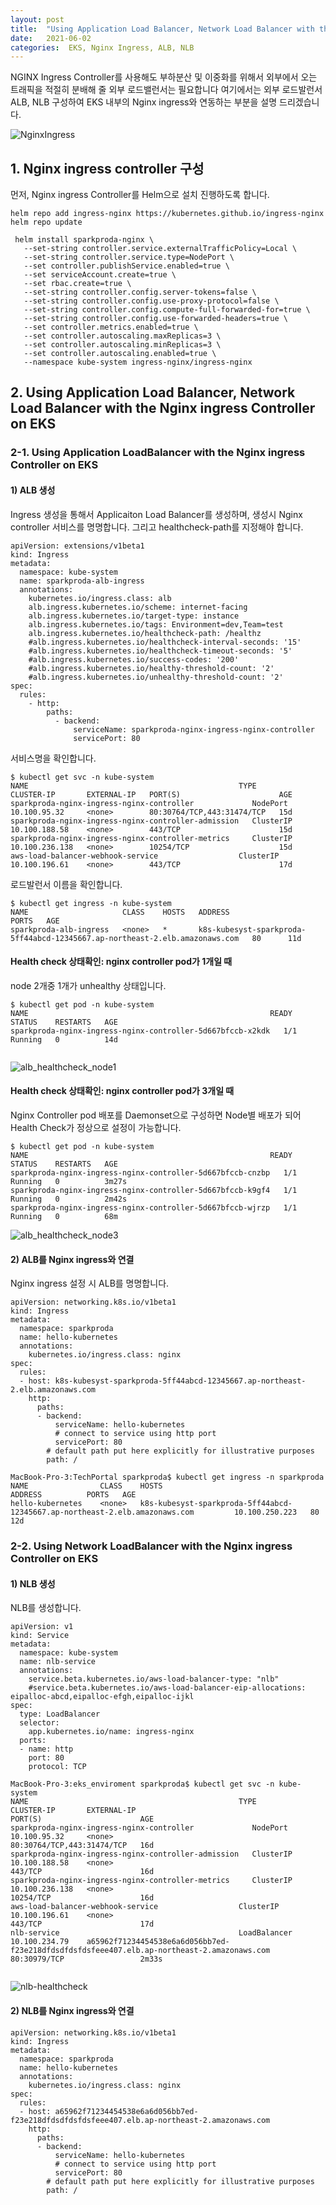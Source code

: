 ```yaml
---
layout: post
title:  "Using Application Load Balancer, Network Load Balancer with the Nginx ingress Controller on EKS"
date:   2021-06-02
categories:  EKS, Nginx Ingress, ALB, NLB
---
```


NGINX Ingress Controller를 사용해도 부하분산 및 이중화를 위해서 외부에서 오는 트래픽을 적절히 분배해 줄 외부 로드밸런서는 필요합니다
여기에서는 외부 로드발런서 ALB, NLB 구성하여 EKS 내부의 Nginx ingress와 연동하는 부분을 설명 드리겠습니다.


![NginxIngress](/assets/Using-ALB-NLB-with-NginxingressController-EKS.png)

## 1. Nginx ingress controller 구성
먼저, Nginx ingress Controller를 Helm으로 설치 진행하도록 합니다.

~~~
helm repo add ingress-nginx https://kubernetes.github.io/ingress-nginx
helm repo update
~~~

~~~
 helm install sparkproda-nginx \
   --set-string controller.service.externalTrafficPolicy=Local \
   --set-string controller.service.type=NodePort \
   --set controller.publishService.enabled=true \
   --set serviceAccount.create=true \
   --set rbac.create=true \
   --set-string controller.config.server-tokens=false \
   --set-string controller.config.use-proxy-protocol=false \
   --set-string controller.config.compute-full-forwarded-for=true \
   --set-string controller.config.use-forwarded-headers=true \
   --set controller.metrics.enabled=true \
   --set controller.autoscaling.maxReplicas=3 \
   --set controller.autoscaling.minReplicas=3 \
   --set controller.autoscaling.enabled=true \
   --namespace kube-system ingress-nginx/ingress-nginx
~~~

## 2. Using Application Load Balancer, Network Load Balancer with the Nginx ingress Controller on EKS

### 2-1. Using Application LoadBalancer with the Nginx ingress Controller on EKS

#### 1) ALB 생성
Ingress 생성을 통해서 Applicaiton Load Balancer를 생성하며, 생성시  Nginx controller 서비스를 명명합니다. 그리고 healthcheck-path를 지정해야 합니다.

~~~
apiVersion: extensions/v1beta1
kind: Ingress
metadata:
  namespace: kube-system
  name: sparkproda-alb-ingress
  annotations:
    kubernetes.io/ingress.class: alb
    alb.ingress.kubernetes.io/scheme: internet-facing
    alb.ingress.kubernetes.io/target-type: instance
    alb.ingress.kubernetes.io/tags: Environment=dev,Team=test
    alb.ingress.kubernetes.io/healthcheck-path: /healthz
    #alb.ingress.kubernetes.io/healthcheck-interval-seconds: '15'
    #alb.ingress.kubernetes.io/healthcheck-timeout-seconds: '5'
    #alb.ingress.kubernetes.io/success-codes: '200'
    #alb.ingress.kubernetes.io/healthy-threshold-count: '2'
    #alb.ingress.kubernetes.io/unhealthy-threshold-count: '2'
spec:
  rules:
    - http:
        paths:
          - backend:
              serviceName: sparkproda-nginx-ingress-nginx-controller
              servicePort: 80
~~~
서비스명을 확인합니다.

~~~
$ kubectl get svc -n kube-system
NAME                                               TYPE        CLUSTER-IP       EXTERNAL-IP   PORT(S)                      AGE
sparkproda-nginx-ingress-nginx-controller             NodePort    10.100.95.32     <none>        80:30764/TCP,443:31474/TCP   15d
sparkproda-nginx-ingress-nginx-controller-admission   ClusterIP   10.100.188.58    <none>        443/TCP                      15d
sparkproda-nginx-ingress-nginx-controller-metrics     ClusterIP   10.100.236.138   <none>        10254/TCP                    15d
aws-load-balancer-webhook-service                  ClusterIP   10.100.196.61    <none>        443/TCP                      17d

~~~

로드발런서 이름을 확인합니다.
~~~
$ kubectl get ingress -n kube-system
NAME                     CLASS    HOSTS   ADDRESS                                                                       PORTS   AGE
sparkproda-alb-ingress   <none>   *       k8s-kubesyst-sparkproda-5ff44abcd-12345667.ap-northeast-2.elb.amazonaws.com   80      11d
~~~


#### Health check 상태확인: nginx controller pod가 1개일 때

node 2개중 1개가 unhealthy 상태입니다.
~~~
$ kubectl get pod -n kube-system
NAME                                                      READY   STATUS    RESTARTS   AGE
sparkproda-nginx-ingress-nginx-controller-5d667bfccb-x2kdk   1/1     Running   0          14d


~~~

![alb_healthcheck_node1](/assets/alb_healthcheck_node1.png)

#### Health check 상태확인: nginx controller pod가 3개일 때

Nginx Controller pod 배포를 Daemonset으로 구성하면 Node별 배포가 되어 Health Check가 정상으로 설정이 가능합니다.

~~~
$ kubectl get pod -n kube-system
NAME                                                      READY   STATUS    RESTARTS   AGE
sparkproda-nginx-ingress-nginx-controller-5d667bfccb-cnzbp   1/1     Running   0          3m27s
sparkproda-nginx-ingress-nginx-controller-5d667bfccb-k9gf4   1/1     Running   0          2m42s
sparkproda-nginx-ingress-nginx-controller-5d667bfccb-wjrzp   1/1     Running   0          68m
~~~

![alb_healthcheck_node3](/assets/alb_healthcheck_node3.png)

#### 2) ALB를 Nginx ingress와 연결

Nginx ingress 설정 시 ALB를 명명합니다.

~~~
apiVersion: networking.k8s.io/v1beta1
kind: Ingress
metadata:
  namespace: sparkproda
  name: hello-kubernetes
  annotations:
    kubernetes.io/ingress.class: nginx
spec:
  rules:
  - host: k8s-kubesyst-sparkproda-5ff44abcd-12345667.ap-northeast-2.elb.amazonaws.com
    http:
      paths:
      - backend:
          serviceName: hello-kubernetes
          # connect to service using http port
          servicePort: 80
        # default path put here explicitly for illustrative purposes
        path: /  
 ~~~       



~~~
MacBook-Pro-3:TechPortal sparkproda$ kubectl get ingress -n sparkproda
NAME                CLASS    HOSTS                                                                                ADDRESS          PORTS   AGE
hello-kubernetes    <none>   k8s-kubesyst-sparkproda-5ff44abcd-12345667.ap-northeast-2.elb.amazonaws.com         10.100.250.223   80      12d
~~~

### 2-2. Using Network LoadBalancer with the Nginx ingress Controller on EKS

#### 1) NLB 생성
NLB를 생성합니다.

~~~
apiVersion: v1
kind: Service
metadata:
  namespace: kube-system
  name: nlb-service
  annotations:
    service.beta.kubernetes.io/aws-load-balancer-type: "nlb"
    #service.beta.kubernetes.io/aws-load-balancer-eip-allocations: eipalloc-abcd,eipalloc-efgh,eipalloc-ijkl
spec:
  type: LoadBalancer
  selector:
    app.kubernetes.io/name: ingress-nginx
  ports:
  - name: http
    port: 80
    protocol: TCP
~~~    

~~~
MacBook-Pro-3:eks_enviroment sparkproda$ kubectl get svc -n kube-system
NAME                                               TYPE           CLUSTER-IP       EXTERNAL-IP                                                                          PORT(S)                      AGE
sparkproda-nginx-ingress-nginx-controller             NodePort       10.100.95.32     <none>                                                                               80:30764/TCP,443:31474/TCP   16d
sparkproda-nginx-ingress-nginx-controller-admission   ClusterIP      10.100.188.58    <none>                                                                               443/TCP                      16d
sparkproda-nginx-ingress-nginx-controller-metrics     ClusterIP      10.100.236.138   <none>                                                                               10254/TCP                    16d
aws-load-balancer-webhook-service                  ClusterIP      10.100.196.61    <none>                                                                               443/TCP                      17d
nlb-service                                        LoadBalancer   10.100.234.79    a65962f71234454538e6a6d056bb7ed-f23e218dfdsdfdsfdsfeee407.elb.ap-northeast-2.amazonaws.com   80:30979/TCP                 2m33s


~~~
![nlb-healthcheck](/assets/nlb-healthcheck.png)

#### 2) NLB를 Nginx ingress와 연결

~~~
apiVersion: networking.k8s.io/v1beta1
kind: Ingress
metadata:
  namespace: sparkproda
  name: hello-kubernetes
  annotations:
    kubernetes.io/ingress.class: nginx
spec:
  rules:
  - host: a65962f71234454538e6a6d056bb7ed-f23e218dfdsdfdsfdsfeee407.elb.ap-northeast-2.amazonaws.com
    http:
      paths:
      - backend:
          serviceName: hello-kubernetes
          # connect to service using http port
          servicePort: 80
        # default path put here explicitly for illustrative purposes
        path: /  
 ~~~       
